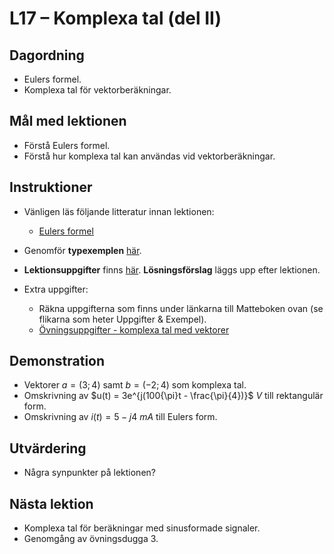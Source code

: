 # L17 – Komplexa tal (del II)

## Dagordning
* Eulers formel.
* Komplexa tal för vektorberäkningar.

## Mål med lektionen
* Förstå Eulers formel.
* Förstå hur komplexa tal kan användas vid vektorberäkningar.

## Instruktioner
* Vänligen läs följande litteratur innan lektionen:
    * [Eulers formel](https://sv.wikipedia.org/wiki/Eulers_formel)

* Genomför **typexemplen** [här](./docs/L17_examples.pdf).
* **Lektionsuppgifter** finns [här](./docs/L17_exercises.md). **Lösningsförslag** läggs upp efter lektionen.

* Extra uppgifter: 
    * Räkna uppgifterna som finns under länkarna till Matteboken ovan (se flikarna som heter Uppgifter & Exempel).
    * [Övningsuppgifter - komplexa tal med vektorer](./docs/L17_complex_numbers_vectors.pdf)

## Demonstration
* Vektorer $a = (3;4)$ samt $b = (-2; 4)$ som komplexa tal.
* Omskrivning av $u(t) = 3e^{j(100{\pi}t - \frac{\pi}{4})}$ $V$ till rektangulär form.
* Omskrivning av $i(t) = 5 - j4$ $mA$ till Eulers form.

## Utvärdering
* Några synpunkter på lektionen?

## Nästa lektion
* Komplexa tal för beräkningar med sinusformade signaler.
* Genomgång av övningsdugga 3.
